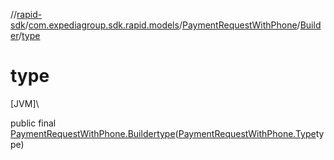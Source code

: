 //[rapid-sdk](../../../../index.md)/[com.expediagroup.sdk.rapid.models](../../index.md)/[PaymentRequestWithPhone](../index.md)/[Builder](index.md)/[type](type.md)

# type

[JVM]\

public final [PaymentRequestWithPhone.Builder](index.md)[type](type.md)([PaymentRequestWithPhone.Type](../-type/index.md)type)

